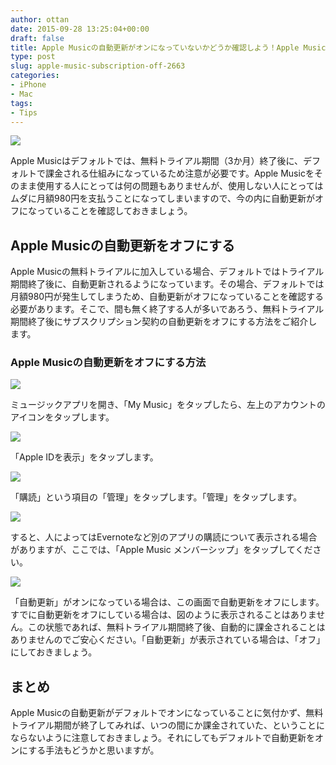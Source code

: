 ```yaml
---
author: ottan
date: 2015-09-28 13:25:04+00:00
draft: false
title: Apple Musicの自動更新がオンになっていないかどうか確認しよう！Apple Musicの自動更新をオフにする方法
type: post
slug: apple-music-subscription-off-2663
categories:
- iPhone
- Mac
tags:
- Tips
---
```


![](/uploads/2015/09/150928-56093fa75600d.jpg)






Apple Musicはデフォルトでは、無料トライアル期間（3か月）終了後に、デフォルトで課金される仕組みになっているため注意が必要です。Apple Musicをそのまま使用する人にとっては何の問題もありませんが、使用しない人にとってはムダに月額980円を支払うことになってしまいますので、今の内に自動更新がオフになっていることを確認しておきましょう。





## Apple Musicの自動更新をオフにする





Apple Musicの無料トライアルに加入している場合、デフォルトではトライアル期間終了後に、自動更新されるようになっています。その場合、デフォルトでは月額980円が発生してしまうため、自動更新がオフになっていることを確認する必要があります。そこで、間も無く終了する人が多いであろう、無料トライアル期間終了後にサブスクリプション契約の自動更新をオフにする方法をご紹介します。





### Apple Musicの自動更新をオフにする方法





![](/uploads/2015/09/150928-56093fa8bad68.png)






ミュージックアプリを開き、「My Music」をタップしたら、左上のアカウントのアイコンをタップします。





![](/uploads/2015/09/150928-56093faa7c964.png)






「Apple IDを表示」をタップします。





![](/uploads/2015/09/150928-56093fac0e3da.png)






「購読」という項目の「管理」をタップします。「管理」をタップします。





![](/uploads/2015/09/150928-56094387cfbc1.png)






すると、人によってはEvernoteなど別のアプリの購読について表示される場合がありますが、ここでは、「Apple Music メンバーシップ」をタップしてください。





![](/uploads/2015/09/150928-56093fae3ddb1.png)






「自動更新」がオンになっている場合は、この画面で自動更新をオフにします。すでに自動更新をオフにしている場合は、図のように表示されることはありません。この状態であれば、無料トライアル期間終了後、自動的に課金されることはありませんのでご安心ください。「自動更新」が表示されている場合は、「オフ」にしておきましょう。





## まとめ





Apple Musicの自動更新がデフォルトでオンになっていることに気付かず、無料トライアル期間が終了してみれば、いつの間にか課金されていた、ということにならないように注意しておきましょう。それにしてもデフォルトで自動更新をオンにする手法もどうかと思いますが。
